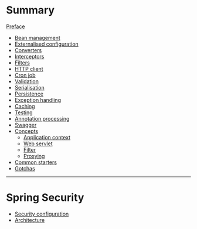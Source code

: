 # Summary

[Preface](./preface.md)

- [Bean management](./bean-management.md)
- [Externalised configuration](./externalised-configuration.md)
- [Converters](./converters.md)
- [Interceptors](./interceptors.md)
- [Filters](./filters.md)
- [HTTP client](./http-client.md)
- [Cron job](./cron-job.md)
- [Validation](./validation.md)
- [Serialisation](./serialisation.md)
- [Persistence](./persistence.md)
- [Exception handling]()
- [Caching]()
- [Testing](./testing.md)
- [Annotation processing]()
- [Swagger]()
- [Concepts](./concepts.md)
    - [Application context](./concepts/application-context.md)
    - [Web servlet](./concepts/web-servlet.md)
    - [Filter](./concepts/filter.md)
    - [Proxying](./concepts/proxying.md)
- [Common starters](./common-starters.md)
- [Gotchas](./gotchas.md)
---

# Spring Security

- [Security configuration](./spring-security/security-configuration.md)
- [Architecture](./spring-security/architecture.md)
